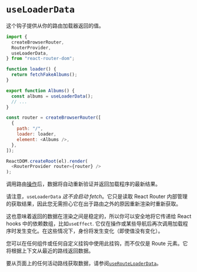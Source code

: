 # `useLoaderData`

这个钩子提供从你的路由加载器返回的值。

```javascript
import {
  createBrowserRouter,
  RouterProvider,
  useLoaderData,
} from "react-router-dom";

function loader() {
  return fetchFakeAlbums();
}

export function Albums() {
  const albums = useLoaderData();
  // ...
}

const router = createBrowserRouter([
  {
    path: "/",
    loader: loader,
    element: <Albums />,
  },
]);

ReactDOM.createRoot(el).render(
  <RouterProvider router={router} />
);
```

调用路由[操作](https://reactrouter.com/en/main/components/route#action)后，数据将自动重新验证并返回加载程序的最新结果。

请注意，`useLoaderData` *这不会启动 fetch*。它只是读取 React Router 内部管理的获取结果，因此您无需担心它在出于路由之外的原因重新渲染时重新获取。

这也意味着返回的数据在渲染之间是稳定的，所以你可以安全地将它传递给 React hooks 中的依赖数组，比如`useEffect`. 它仅在操作或某些导航后再次调用加载程序时发生变化。在这些情况下，身份将发生变化（即使值没有变化）。

您可以在任何组件或任何自定义挂钩中使用此挂钩，而不仅仅是 Route 元素。它将根据上下文从最近的路线返回数据。

要从页面上的任何活动路线获取数据，请参阅[`useRouteLoaderData`](https://reactrouter.com/en/main/hooks/use-route-loader-data)。